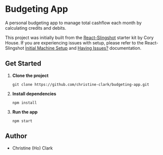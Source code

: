 # Budgeting App
A personal budgeting app to manage total cashflow each month by calculating credits and debits. 

This project was initially built from the [React-Slingshot](https://github.com/coryhouse/react-slingshot) starter kit by Cory House. If you are experiencing issues with setup, please refer to the React-Slingshot [Initial Machine Setup](https://github.com/coryhouse/react-slingshot#initial-machine-setup) and [Having Issues?](https://github.com/coryhouse/react-slingshot#having-issues-try-these-things-first) documentation.

## Get Started

1. **Clone the project**

    `git clone https://github.com/christine-clark/budgeting-app.git`

2. **Install dependencies**

    `npm install`

3. **Run the app**

    `npm start`

## Author

* Christine (Ho) Clark

